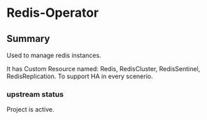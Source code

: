 # Redis-Operator

## Summary

Used to manage redis instances.

It has Custom Resource named: Redis, RedisCluster, RedisSentinel, RedisReplication. To support HA in every scenerio.

### upstream status

Project is active.
